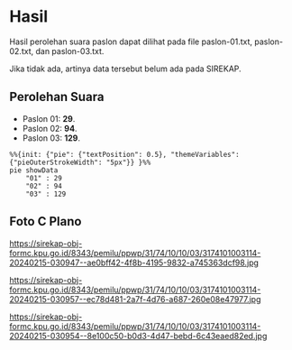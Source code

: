 # Hasil

Hasil perolehan suara paslon dapat dilihat pada file paslon-01.txt, paslon-02.txt, dan paslon-03.txt.

Jika tidak ada, artinya data tersebut belum ada pada SIREKAP.

## Perolehan Suara

 * Paslon 01: **29**.
 * Paslon 02: **94**.
 * Paslon 03: **129**.

```mermaid
%%{init: {"pie": {"textPosition": 0.5}, "themeVariables": {"pieOuterStrokeWidth": "5px"}} }%%
pie showData
    "01" : 29
    "02" : 94
    "03" : 129
```
## Foto C Plano

https://sirekap-obj-formc.kpu.go.id/8343/pemilu/ppwp/31/74/10/10/03/3174101003114-20240215-030947--ae0bff42-4f8b-4195-9832-a745363dcf98.jpg

https://sirekap-obj-formc.kpu.go.id/8343/pemilu/ppwp/31/74/10/10/03/3174101003114-20240215-030957--ec78d481-2a7f-4d76-a687-260e08e47977.jpg

https://sirekap-obj-formc.kpu.go.id/8343/pemilu/ppwp/31/74/10/10/03/3174101003114-20240215-030954--8e100c50-b0d3-4d47-bebd-6c43eaed82ed.jpg
